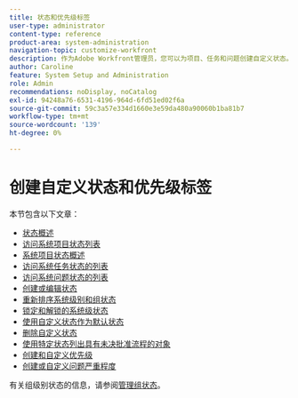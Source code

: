 ```yaml
---
title: 状态和优先级标签
user-type: administrator
content-type: reference
product-area: system-administration
navigation-topic: customize-workfront
description: 作为Adobe Workfront管理员，您可以为项目、任务和问题创建自定义状态。 这些权限适用于整个Workfront系统或特定组或子组的用户。 工作项的状态表示其当前开发状态。
author: Caroline
feature: System Setup and Administration
role: Admin
recommendations: noDisplay, noCatalog
exl-id: 94248a76-6531-4196-964d-6fd51ed02f6a
source-git-commit: 59c3a57e334d1660e3e59da480a90060b1ba81b7
workflow-type: tm+mt
source-wordcount: '139'
ht-degree: 0%

---
```


# 创建自定义状态和优先级标签

本节包含以下文章：

* [状态概述](../../../administration-and-setup/customize-workfront/creating-custom-status-and-priority-labels/statuses-overview.md)
* [访问系统项目状态列表](../../../administration-and-setup/customize-workfront/creating-custom-status-and-priority-labels/project-statuses.md)
* [系统项目状态概述](../../../administration-and-setup/customize-workfront/creating-custom-status-and-priority-labels/system-project-statuses.md)
* [访问系统任务状态的列表](../../../administration-and-setup/customize-workfront/creating-custom-status-and-priority-labels/task-statuses.md)
* [访问系统问题状态的列表](../../../administration-and-setup/customize-workfront/creating-custom-status-and-priority-labels/issue-statuses.md)
* [创建或编辑状态](../../../administration-and-setup/customize-workfront/creating-custom-status-and-priority-labels/create-or-edit-a-status.md)
* [重新排序系统级别和组状态](../../../administration-and-setup/customize-workfront/creating-custom-status-and-priority-labels/reorder-system-statuses.md)
* [锁定和解锁的系统级状态](../../../administration-and-setup/customize-workfront/creating-custom-status-and-priority-labels/lock-or-unlock-a-custom-system-level-status.md)
* [使用自定义状态作为默认状态](../../../administration-and-setup/customize-workfront/creating-custom-status-and-priority-labels/use-custom-statuses-as-default-statuses.md)
* [删除自定义状态](../../../administration-and-setup/customize-workfront/creating-custom-status-and-priority-labels/delete-a-custom-status.md)
* [使用特定状态列出具有未决批准流程的对象](../../../administration-and-setup/customize-workfront/creating-custom-status-and-priority-labels/list-objects-pending-approval-certain-status.md)
* [创建和自定义优先级](../../../administration-and-setup/customize-workfront/creating-custom-status-and-priority-labels/create-customize-priorities.md)
* [创建或自定义问题严重程度](../../../administration-and-setup/customize-workfront/creating-custom-status-and-priority-labels/create-customize-issue-severities.md)

有关组级别状态的信息，请参阅[管理组状态](../../../administration-and-setup/manage-groups/manage-group-statuses/manage-group-statuses.md)。
